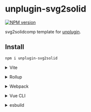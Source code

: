 # unplugin-svg2solid

[![NPM version](https://img.shields.io/npm/v/unplugin-svg2solid?color=a1b858&label=)](https://www.npmjs.com/package/unplugin-svg2solid)

svg2solidcomp template for [unplugin](https://github.com/unjs/unplugin).

## Install

```bash
npm i unplugin-svg2solid
```

<details>
<summary>Vite</summary><br>

```ts
// vite.config.ts
import svg2solidcomp from 'unplugin-svg2solid/vite'

export default defineConfig({
  plugins: [
    svg2solidcomp({
      /* options */
    }),
  ],
})
```

Example: [`playground/`](./playground/)

<br></details>

<details>
<summary>Rollup</summary><br>

```ts
// rollup.config.js
import svg2solidcomp from 'unplugin-svg2solid/rollup'

export default {
  plugins: [
    svg2solidcomp({
      /* options */
    }),
  ],
}
```

<br></details>

<details>
<summary>Webpack</summary><br>

```ts
// webpack.config.js
module.exports = {
  /* ... */
  plugins: [
    require('unplugin-svg2solid/webpack')({
      /* options */
    }),
  ],
}
```

<br></details>

<details>
<summary>Vue CLI</summary><br>

```ts
// vue.config.js
module.exports = {
  configureWebpack: {
    plugins: [
      require('unplugin-svg2solid/webpack')({
        /* options */
      }),
    ],
  },
}
```

<br></details>

<details>
<summary>esbuild</summary><br>

```ts
// esbuild.config.js
import { build } from 'esbuild'
import svg2solidcomp from 'unplugin-svg2solid/esbuild'

build({
  plugins: [svg2solidcomp()],
})
```

<br></details>
